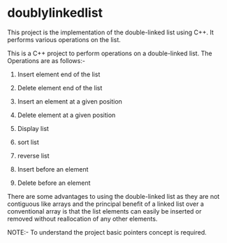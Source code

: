 # doublylinkedlist
This project is the implementation of the double-linked list using C++. It performs various operations on the list.

This is a C++ project to perform operations on a double-linked list. The Operations are as follows:-

1. Insert element end of the list

2. Delete element end of the list

3. Insert an element at a given position

4. Delete element at a given position

5. Display list

6. sort list

7. reverse list

8. Insert before an element

9. Delete before an element

 

There are some advantages to using the double-linked list as they are not contiguous like arrays and the principal benefit of a linked list over a conventional array is that the list elements can easily be inserted or removed without reallocation of any other elements.

 

NOTE:- To understand the project basic pointers concept is required.


 



